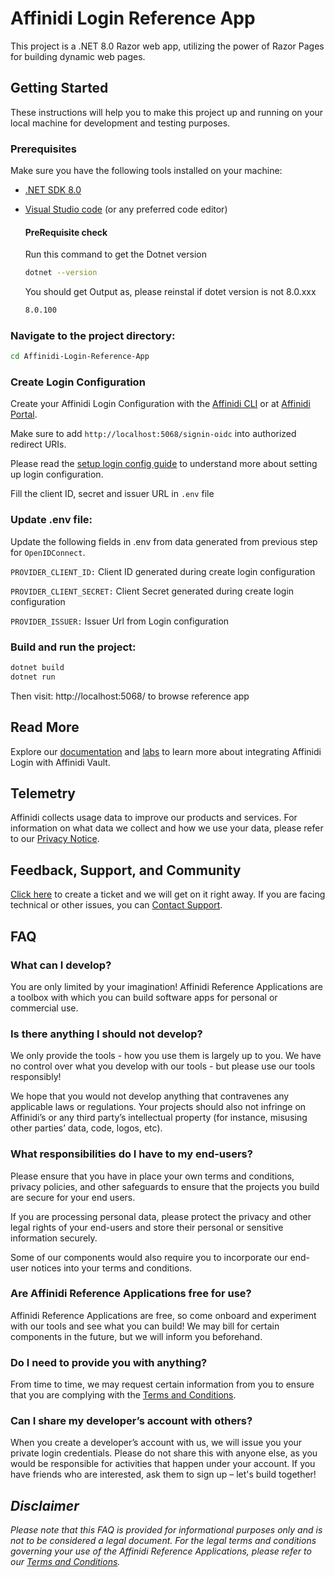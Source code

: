 # Affinidi Login Reference App 

This project is a .NET 8.0 Razor web app, utilizing the power of Razor Pages for building dynamic web pages.

## Getting Started

These instructions will help you to make this project up and running on your local machine for development and testing purposes.

### Prerequisites

Make sure you have the following tools installed on your machine:

- [.NET SDK 8.0](https://dotnet.microsoft.com/download)
- [Visual Studio code](https://code.visualstudio.com/) (or any preferred code editor)

    #### PreRequisite check 

    Run this command to get the Dotnet version 
    ```sh 
    dotnet --version 
    ```

    You should get Output as, please reinstal if dotet version is not 8.0.xxx
    ```sh
    8.0.100
    ```
### Navigate to the project directory:
```sh
cd Affinidi-Login-Reference-App
```


### Create Login Configuration

Create your Affinidi Login Configuration with the [Affinidi CLI](https://github.com/affinidi/affinidi-cli#set-up-affinidi-login-for-your-applications) or at [Affinidi Portal](https://portal.affinidi.com/).

Make sure to add `http://localhost:5068/signin-oidc` into authorized redirect URIs.

Please read the [setup login config guide](./docs/setup-login-config.md) to understand more about setting up login configuration.

Fill the client ID, secret and issuer URL in `.env` file

### Update .env file:

Update the following fields in .env from data generated from previous step for `OpenIDConnect`.

`PROVIDER_CLIENT_ID:` Client ID generated during create login configuration

`PROVIDER_CLIENT_SECRET:` Client Secret generated during create login configuration

`PROVIDER_ISSUER:` Issuer Url from Login configuration 



### Build and run the project:

```sh
dotnet build
dotnet run
```


Then visit: http://localhost:5068/ to browse reference app

## Read More

Explore our [documentation](https://docs.affinidi.com/docs/) and [labs](https://docs.affinidi.com/labs/) to learn more about integrating Affinidi Login with Affinidi Vault.

## Telemetry

Affinidi collects usage data to improve our products and services. For information on what data we collect and how we use your data, please refer to our [Privacy Notice](https://www.affinidi.com/privacy-notice).

## Feedback, Support, and Community

[Click here](https://github.com/affinidi/reference-app-affinidi-vault/issues) to create a ticket and we will get on it right away. If you are facing technical or other issues, you can [Contact Support](https://share.hsforms.com/1i-4HKZRXSsmENzXtPdIG4g8oa2v).


## FAQ

### What can I develop?

You are only limited by your imagination! Affinidi Reference Applications are a toolbox with which you can build software apps for personal or commercial use.

### Is there anything I should not develop?

We only provide the tools - how you use them is largely up to you. We have no control over what you develop with our tools - but please use our tools responsibly!

We hope that you would not develop anything that contravenes any applicable laws or regulations. Your projects should also not infringe on Affinidi’s or any third party’s intellectual property (for instance, misusing other parties’ data, code, logos, etc).

### What responsibilities do I have to my end-users?

Please ensure that you have in place your own terms and conditions, privacy policies, and other safeguards to ensure that the projects you build are secure for your end users.

If you are processing personal data, please protect the privacy and other legal rights of your end-users and store their personal or sensitive information securely.

Some of our components would also require you to incorporate our end-user notices into your terms and conditions.

### Are Affinidi Reference Applications free for use?

Affinidi Reference Applications are free, so come onboard and experiment with our tools and see what you can build! We may bill for certain components in the future, but we will inform you beforehand.

### Do I need to provide you with anything?

From time to time, we may request certain information from you to ensure that you are complying with the [Terms and Conditions](https://www.affinidi.com/terms-conditions).

### Can I share my developer’s account with others?

When you create a developer’s account with us, we will issue you your private login credentials. Please do not share this with anyone else, as you would be responsible for activities that happen under your account. If you have friends who are interested, ask them to sign up – let's build together!

## _Disclaimer_

_Please note that this FAQ is provided for informational purposes only and is not to be considered a legal document. For the legal terms and conditions governing your use of the Affinidi Reference Applications, please refer to our [Terms and Conditions](https://www.affinidi.com/terms-conditions)._

